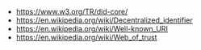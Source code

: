 - https://www.w3.org/TR/did-core/
- https://en.wikipedia.org/wiki/Decentralized_identifier
- https://en.wikipedia.org/wiki/Well-known_URI
- https://en.wikipedia.org/wiki/Web_of_trust
